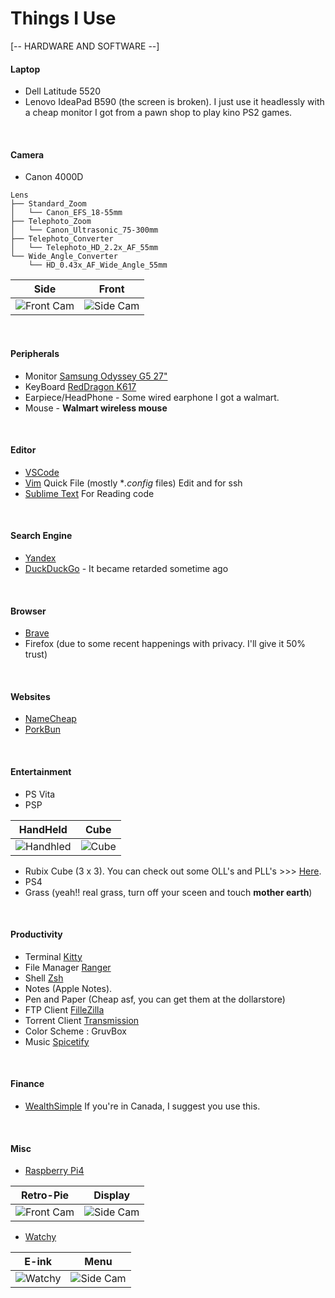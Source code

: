 # Things I Use

[-- HARDWARE AND SOFTWARE --]

#### Laptop

- Dell Latitude 5520
- Lenovo IdeaPad B590 (the screen is broken). I just use it headlessly with a cheap monitor I got from a pawn shop to play kino PS2 games.
<br>

#### Camera

- Canon 4000D

```plaintext
Lens
├── Standard_Zoom
│   └── Canon_EFS_18-55mm
├── Telephoto_Zoom
│   └── Canon_Ultrasonic_75-300mm
├── Telephoto_Converter
│   └── Telephoto_HD_2.2x_AF_55mm
└── Wide_Angle_Converter
    └── HD_0.43x_AF_Wide_Angle_55mm
```

| Side    | Front   |
|---------|---------|
| ![Front Cam](./blog-images/cam2.JPG) | ![Side Cam](./blog-images/cam3.JPG) |

<br>

#### Peripherals

- Monitor [Samsung Odyssey G5 27"](https://www.samsung.com/ca/monitors/gaming/odyssey-g5-g55c-27-inch-165hz-curved-qhd-ls27cg550enxza/)
- KeyBoard [RedDragon K617](https://www.redragonzone.com/products/redragon-k617-fizz)
- Earpiece/HeadPhone - Some wired earphone I got a walmart.
- Mouse - **Walmart wireless mouse**

<br>

#### Editor

- [VSCode](https://code.visualstudio.com/)
- [Vim](https://www.vim.org/) Quick File (mostly **.config* files) Edit and for ssh
- [Sublime Text](https://www.sublimetext.com/) For Reading code

<br>

#### Search Engine

- [Yandex](https://yandex.com/)
- [DuckDuckGo](https://duckduckgo.com/) - It became retarded sometime ago

<br>

#### Browser

- [Brave](https://brave.com/download/)
- Firefox (due to some recent happenings with privacy. I'll give it 50% trust)

<br>

#### Websites

- [NameCheap](https://www.namecheap.com/)
- [PorkBun](https://porkbun.com/)

<br>

#### Entertainment

- PS Vita
- PSP

| HandHeld | Cube   |
|---------|---------|
| ![Handhled](./blog-images/handheld.png) | ![Cube](./blog-images/cube.JPG) |

- Rubix Cube (3 x 3). You can check out some OLL's and PLL's >>> [Here](http://rubiksplace.com/speedcubing/OLL-algorithms/).
- PS4
- Grass (yeah!! real grass, turn off your sceen and touch **mother earth**)

<br>

#### Productivity

- Terminal [Kitty](https://github.com/kovidgoyal/kitty)
- File Manager [Ranger](https://github.com/ranger/ranger)
- Shell [Zsh](https://ohmyz.sh/)
- Notes (Apple Notes).
- Pen and Paper (Cheap asf, you can get them at the dollarstore)
- FTP Client [FilleZilla](https://filezilla-project.org/)
- Torrent Client [Transmission](https://transmissionbt.com/)
- Color Scheme : GruvBox
- Music [Spicetify](https://spicetify.app/)

<br>

#### Finance

- [WealthSimple](https://www.wealthsimple.com/en-ca) If you're in Canada, I suggest you use this.

<br>

#### Misc

- [Raspberry Pi4](https://www.raspberrypi.com/products/raspberry-pi-4-model-b/)


| Retro-Pie    | Display   |
|---------|---------|
| ![Front Cam](./blog-images/retro.jpg) | ![Side Cam](./blog-images/pie.jpg) |

- [Watchy](https://watchy.sqfmi.com/)

| E-ink  | Menu   |
|---------|---------|
| ![Watchy](./blog-images/w.JPG) | ![Side Cam](./blog-images/watchy.jpg) |